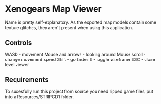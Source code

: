 # Xenogears Map Viewer
Name is pretty self-explanatory. As the exported map models contain some texture glitches, they aren't present when using this application.

## Controls
WASD - movement
Mouse and arrows - looking around
Mouse scroll - change movement speed
Shift - go faster
E - toggle wireframe
ESC - close level viewer

## Requirements

To sucesfully run this project from source you need ripped game files, put into a Resources/STRIPCD1 folder.
